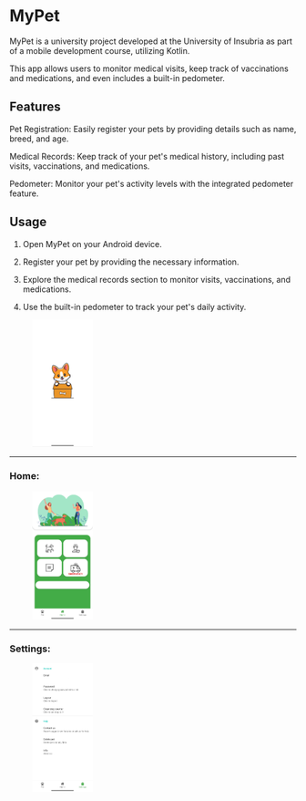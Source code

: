 # MyPet
MyPet is a university project developed at the University of Insubria as part of a mobile development course, utilizing Kotlin.

This app allows users to monitor medical visits, keep track of vaccinations and medications, and even includes a built-in pedometer.

## Features
Pet Registration: Easily register your pets by providing details such as name, breed, and age.

Medical Records: Keep track of your pet's medical history, including past visits, vaccinations, and medications.

Pedometer: Monitor your pet's activity levels with the integrated pedometer feature.


## Usage
1. Open MyPet on your Android device.

2. Register your pet by providing the necessary information.

3. Explore the medical records section to monitor visits, vaccinations, and medications.

4. Use the built-in pedometer to track your pet's daily activity.

<figure>
  <img src= "./readme_screen/screen_1.jpg" width="25%" height="25%">
</figure>

-------------------------------------------------------------------------------------

### Home:
<figure>
  <img src= "./readme_screen/screen_2.jpg" width="25%" height="25%">
</figure>

-------------------------------------------------------------------------------------

### Settings:
<figure>
  <img src= "./readme_screen/screen_3.jpg" width="25%" height="25%">
</figure>
